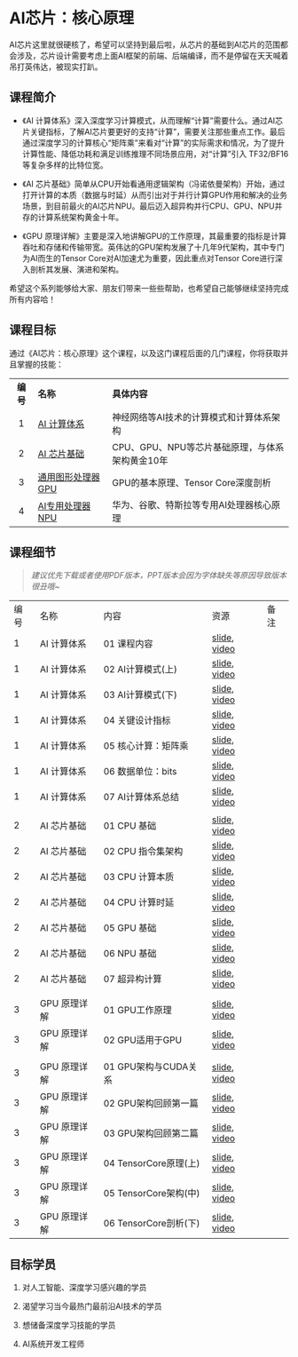 # AI芯片：核心原理

AI芯片这里就很硬核了，希望可以坚持到最后啦，从芯片的基础到AI芯片的范围都会涉及，芯片设计需要考虑上面AI框架的前端、后端编译，而不是停留在天天喊着吊打英伟达，被现实打趴。

## 课程简介

- 《AI 计算体系》深入深度学习计算模式，从而理解“计算”需要什么。通过AI芯片关键指标，了解AI芯片要更好的支持“计算”，需要关注那些重点工作。最后通过深度学习的计算核心“矩阵乘”来看对“计算”的实际需求和情况，为了提升计算性能、降低功耗和满足训练推理不同场景应用，对“计算”引入 TF32/BF16 等复杂多样的比特位宽。

- 《AI 芯片基础》简单从CPU开始看通用逻辑架构（冯诺依曼架构）开始，通过打开计算的本质（数据与时延）从而引出对于并行计算GPU作用和解决的业务场景，到目前最火的AI芯片NPU。最后迈入超异构并行CPU、GPU、NPU并存的计算系统架构黄金十年。

- 《GPU 原理详解》主要是深入地讲解GPU的工作原理，其最重要的指标是计算吞吐和存储和传输带宽。英伟达的GPU架构发展了十几年9代架构，其中专门为AI而生的Tensor Core对AI加速尤为重要，因此重点对Tensor Core进行深入剖析其发展、演进和架构。

希望这个系列能够给大家、朋友们带来一些些帮助，也希望自己能够继续坚持完成所有内容哈！

## 课程目标

通过《AI芯片：核心原理》这个课程，以及这门课程后面的几门课程，你将获取并且掌握的技能：

|        |                          |                               |
|:------:|:------------------------ |:----------------------------- |
| **编号** | **名称**                   | **具体内容**                      |
| 1      | [AI 计算体系](./Foundation/) | 神经网络等AI技术的计算模式和计算体系架构         |
| 2      | [AI 芯片基础](./ChipBase/)   | CPU、GPU、NPU等芯片基础原理，与体系架构黄金10年 |
| 3      | [通用图形处理器 GPU](./GPU/)    |GPU的基本原理、Tensor Core深度剖析          |
| 4      | [AI专用处理器 NPU](./NPU/)    | 华为、谷歌、特斯拉等专用AI处理器核心原理         |

## 课程细节

> *建议优先下载或者使用PDF版本，PPT版本会因为字体缺失等原因导致版本很丑哦~*

|     |          |                    |                                                                                                     |     |
| --- | -------- | ------------------ | --------------------------------------------------------------------------------------------------- | --- |
| 编号  | 名称       | 内容                 | 资源                                                                                                  | 备注  |
| 1   | AI 计算体系  | 01 课程内容            | [slide](./Foundation/01.introduction), [video](https://www.bilibili.com/video/BV1DX4y1D7PC/)        |     |
| 1   | AI 计算体系  | 02 AI计算模式(上)       | [slide](./Foundation/02.constraints.pdf), [video](https://www.bilibili.com/video/BV17x4y1T7Cn/)     |     |
| 1   | AI 计算体系  | 03 AI计算模式(下)       | [slide](./Foundation/03.mobile_parallel.pdf), [video](https://www.bilibili.com/video/BV1754y1M78X/) |     |
| 1   | AI 计算体系  | 04 关键设计指标          | [slide](./Foundation/04.metrics.pdf), [video](https://www.bilibili.com/video/BV1qL411o7S9/)         |     |
| 1   | AI 计算体系  | 05 核心计算：矩阵乘        | [slide](./Foundation/05.matrix.pdf), [video](https://www.bilibili.com/video/BV1ak4y1h7mp/)          |     |
| 1   | AI 计算体系  | 06 数据单位：bits       | [slide](./Foundation/06.bit_width.pdf), [video](https://www.bilibili.com/video/BV1WT411k724/)       |     |
| 1   | AI 计算体系  | 07 AI计算体系总结        | [slide](./Foundation/07.summary.pdf), [video](https://www.bilibili.com/video/BV1j54y1T7ii/)         |     |
|     |          |                    |                                                                                                     |     |
| 2   | AI 芯片基础  | 01 CPU 基础          | [slide](./ChipBase/01.cpu_base.pdf), [video](https://www.bilibili.com/video/BV1tv4y1V72f/)          |     |
| 2   | AI 芯片基础  | 02 CPU 指令集架构       | [slide](./ChipBase/02.cpu_isa.pdf), [video](https://www.bilibili.com/video/BV1ro4y1W7xN/)           |     |
| 2   | AI 芯片基础  | 03 CPU 计算本质        | [slide](./ChipBase/03.cpu_data.pdf), [video](https://www.bilibili.com/video/BV17X4y1k7eF/)          |     |
| 2   | AI 芯片基础  | 04 CPU 计算时延        | [slide](./ChipBase/04.cpu_latency.pdf), [video](https://www.bilibili.com/video/BV1Qk4y1i7GT/)       |     |
| 2   | AI 芯片基础  | 05 GPU 基础          | [slide](./ChipBase/05.gpu.pdf), [video](https://www.bilibili.com/video/BV1sM411T72Q/)               |     |
| 2   | AI 芯片基础  | 06 NPU 基础          | [slide](./ChipBase/06.npu.pptx), [video](https://www.bilibili.com/video/BV1Rk4y1e77n/)              |     |
| 2   | AI 芯片基础  | 07 超异构计算           | [slide](./ChipBase/07.future.pdf), [video](https://www.bilibili.com/video/BV1YM4y117VK)             |     |
|     |          |                    |                                                                                                     |     |
| 3   | GPU 原理详解 | 01 GPU工作原理         | [slide](./GPU/01.works.pdf), [video](https://www.bilibili.com/video/BV1bm4y1m7Ki/)                  |     |
| 3   | GPU 原理详解 | 02 GPU适用于GPU       | [slide](./GPU/02.principle.pdf), [video](https://www.bilibili.com/video/BV1Ms4y1N7RL/)              |     |
|     |          |                    |                                                                                                     |     |
| 3   | GPU 原理详解 | 01 GPU架构与CUDA关系    | [slide](./GPU/03.base_concept.pdf), [video](https://www.bilibili.com/video/BV1Kk4y1Y7op/)           |     |
| 3   | GPU 原理详解 | 02 GPU架构回顾第一篇      | [slide](./GPU/04.fermi.pdf), [video](https://www.bilibili.com/video/BV1x24y1F7kY/)                  |     |
| 3   | GPU 原理详解 | 03 GPU架构回顾第二篇      | [slide](./GPU/05.turing.pdf), [video](https://www.bilibili.com/video/BV1mm4y1C7fg/)                 |     |
| 3   | GPU 原理详解 | 04 TensorCore原理(上) | [slide](./GPU/06.basic_tc.pdf), [video](https://www.bilibili.com/video/BV1aL411a71w/)               |     |
| 3   | GPU 原理详解 | 05 TensorCore架构(中) | [slide](./GPU/07.history_tc.pdf), [video](https://www.bilibili.com/video/BV1pL41187FH/)               |     |
| 3   | GPU 原理详解 | 06 TensorCore剖析(下) | [slide](./GPU/08.deep_tc.pdf), [video](https://www.bilibili.com/video/BV1oh4y1J7B4/)               |     |


## 目标学员

1. 对人工智能、深度学习感兴趣的学员

2. 渴望学习当今最热门最前沿AI技术的学员

3. 想储备深度学习技能的学员

4. AI系统开发工程师